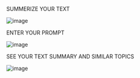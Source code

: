 SUMMERIZE YOUR TEXT

![image](https://github.com/SabitCanTurunc/TextAI/assets/114212366/461acee3-de25-41dc-a662-4c26b074fe93)

ENTER YOUR PROMPT

![image](https://github.com/SabitCanTurunc/TextAI/assets/114212366/2c38faee-e568-4798-adb1-206b38b89edc)

SEE YOUR TEXT SUMMARY AND SIMILAR TOPICS

![image](https://github.com/SabitCanTurunc/TextAI/assets/114212366/874d4e99-a081-4b81-8efd-5bfa60a67355)
